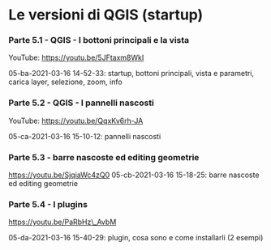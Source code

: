 # Le versioni di QGIS (startup)

### Parte 5.1 - QGIS - I bottoni principali e la vista

YouTube: https://youtu.be/5JFtaxm8WkI

05-ba-2021-03-16 14-52-33: startup, bottoni principali, vista e parametri, carica layer, selezione, zoom, info

### Parte 5.2 - QGIS - I pannelli nascosti

YouTube: https://youtu.be/QqxKv6rh-JA

05-ca-2021-03-16 15-10-12: pannelli nascosti

### Parte 5.3 - barre nascoste ed editing geometrie

https://youtu.be/SjqiaWc4zQ0 05-cb-2021-03-16 15-18-25: barre nascoste ed editing geometrie

### Parte 5.4 - I plugins

https://youtu.be/PaRbHz\_AvbM

05-da-2021-03-16 15-40-29: plugin, cosa sono e come installarli (2 esempi)
